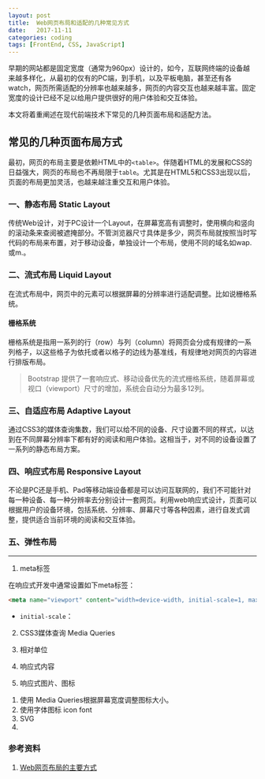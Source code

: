 ```yaml
---
layout: post
title:  Web网页布局和适配的几种常见方式
date:   2017-11-11
categories: coding
tags: [FrontEnd, CSS, JavaScript]
---
```


早期的网站都是固定宽度（通常为960px）设计的，如今，互联网终端的设备越来越多样化，从最初的仅有的PC端，到手机，以及平板电脑，甚至还有各watch，网页所需适配的分辨率也越来越多，网页的内容交互也越来越丰富。固定宽度的设计已经不足以给用户提供很好的用户体验和交互体验。

本文将着重阐述在现代前端技术下常见的几种页面布局和适配方法。

## 常见的几种页面布局方式

最初，网页的布局主要是依赖HTML中的`<table>`。伴随着HTML的发展和CSS的日益强大，网页的布局也不再局限于`table`。尤其是在HTML5和CSS3出现以后，页面的布局更加灵活，也越来越注重交互和用户体验。

### 一、静态布局 Static Layout

传统Web设计，对于PC设计一个Layout，在屏幕宽高有调整时，使用横向和竖向的滚动条来查阅被遮掩部分。不管浏览器尺寸具体是多少，网页布局就按照当时写代码的布局来布置，对于移动设备，单独设计一个布局，使用不同的域名如wap.或m.。

### 二、流式布局 Liquid Layout

在流式布局中，网页中的元素可以根据屏幕的分辨率进行适配调整。比如说栅格系统。

#### 栅格系统

栅格系统是指用一系列的行（row）与列（column）将网页会分成有规律的一系列格子，以这些格子为依托或者以格子的边线为基准线，有规律地对网页的内容进行排版布局。

> Bootstrap 提供了一套响应式、移动设备优先的流式栅格系统，随着屏幕或视口（viewport）尺寸的增加，系统会自动分为最多12列。

### 三、自适应布局 Adaptive Layout

通过CSS3的媒体查询集数，我们可以给不同的设备、尺寸设置不同的样式，以达到在不同屏幕分辨率下都有好的阅读和用户体验。这相当于，对不同的设备设置了一系列的静态布局方案。

### 四、响应式布局 Responsive Layout

不论是PC还是手机、Pad等移动端设备都是可以访问互联网的，我们不可能针对每一种设备、每一种分辨率去分别设计一套网页。利用web响应式设计，页面可以根据用户的设备环境，包括系统、分辨率、屏幕尺寸等各种因素，进行自发式调整，提供适合当前环境的阅读和交互体验。

### 五、弹性布局

---

1. meta标签

在响应式开发中通常设置如下meta标签：

``` html
<meta name="viewport" content="width=device-width, initial-scale=1, maximum-scale=1.0, user-scalable=no">
```

+ `initial-scale`：

2. CSS3媒体查询 Media Queries

3. 相对单位

3. 响应式内容

4. 响应式图片、图标

1) 使用 Media Queries根据屏幕宽度调整图标大小。
2) 使用字体图标 icon font
3) SVG
4) 




### 参考资料

1. [Web网页布局的主要方式](https://juejin.im/post/59f706a8f265da43094471a7)
